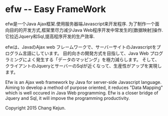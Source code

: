 # efw -- Easy FrameWork

efw是一个Java Ajax框架.使用服务器端Javascript来开发程序.
为了制作一个面向目的的开发方式,框架里尽力减少Java Web程序开发中常发生的[数据映射]操作.
它拉近Jquery和Sql,提高程序开发的生产效率.

efwは、JavaのAjax web フレームワークで、サーバーサイトのJavascriptをプログラム言語にしています。
目的向きの開発方式を目指して、Java Web プログラミングによく発生する「データのマッピング」を極力減らします。
そして、クライアントのJqueryとサーバーのSqlが近くなって、生産性がアップを実現します。

Efw is an Ajax web framework by Java for server-side Javascript language.
Aiming to develop a method of purpose oriented, it reduces "Data Mapping" which is well occured in Java Web programming.
Efw is a closer bridge of Jquery and Sql, it will impove the programming productivity.

Copyright 2015 Chang Kejun.
